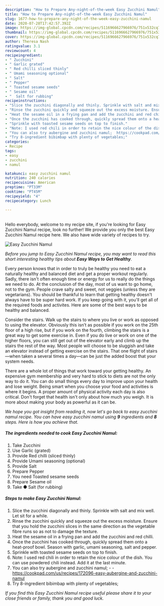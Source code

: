 ```yaml
---
description: "How to Prepare Any-night-of-the-week Easy Zucchini Namul"
title: "How to Prepare Any-night-of-the-week Easy Zucchini Namul"
slug: 1677-how-to-prepare-any-night-of-the-week-easy-zucchini-namul
date: 2020-07-28T17:42:57.392Z
image: https://img-global.cpcdn.com/recipes/5116966627966976/751x532cq70/easy-zucchini-namul-recipe-main-photo.jpg
thumbnail: https://img-global.cpcdn.com/recipes/5116966627966976/751x532cq70/easy-zucchini-namul-recipe-main-photo.jpg
cover: https://img-global.cpcdn.com/recipes/5116966627966976/751x532cq70/easy-zucchini-namul-recipe-main-photo.jpg
author: Theresa Nash
ratingvalue: 3.1
reviewcount: 4
recipeingredient:
- " Zucchini"
- " Garlic grated"
- " Red chilli sliced thinly"
- " Umami seasoning optional"
- " Salt"
- " Pepper"
- " Toasted sesame seeds"
- " Sesame oil"
- "  Salt for rubbing"
recipeinstructions:
- "Slice the zucchini diagonally and thinly. Sprinkle with salt and mix well. Let sit for a while."
- "Rinse the zucchini quickly and squeeze out the excess moisture. Ensure that you hold the zucchini slices in the same direction as the vegetable fibre runs so as not to damage the texture."
- "Heat the sesame oil in a frying pan and add the zucchini and red chilli."
- "Once the zucchini has cooked through, quickly spread them onto a heat-proof bowl. Season with garlic, umami seasoning, salt and pepper."
- "Sprinkle with toasted sesame seeds on top to finish."
- "Note: I used red chili in order to retain the nice colour of the dish. You can use powdered chili instead. Add it at the last minute."
- "You can also try aubergine and zucchini namul;  https://cookpad.com/us/recipes/172096-easy-aubergine-and-zucchini-namul"
- "Try 8-ingredient bibimbap with plenty of vegetables;"
categories:
- Recipe
tags:
- easy
- zucchini
- namul

katakunci: easy zucchini namul 
nutrition: 240 calories
recipecuisine: American
preptime: "PT33M"
cooktime: "PT45M"
recipeyield: "4"
recipecategory: Lunch

---
```

<br>
Hello everybody, welcome to my recipe site, if you're looking for Easy Zucchini Namul recipe, look no further! We provide you only the best Easy Zucchini Namul recipe here. We also have wide variety of recipes to try.
<br>


![Easy Zucchini Namul](https://img-global.cpcdn.com/recipes/5116966627966976/751x532cq70/easy-zucchini-namul-recipe-main-photo.jpg)

<i>Before you jump to Easy Zucchini Namul recipe, you may want to read this short interesting healthy tips about <strong>Easy Ways to Get Healthy</strong>.</i>

Every person knows that in order to truly be healthy you need to eat a naturally healthy and balanced diet and get a proper workout regularly. Sadly, there isn't often enough time or energy for us to really do the things we need to do. At the conclusion of the day, most of us want to go home, not to the gym. People crave salty and sweet, not veggies (unless they are vegetarians). You should be thankful to learn that getting healthy doesn't always have to be super hard work. If you keep going with it, you'll get all of the required foods and activites. Here are some of the best ways to be healthy and balanced.

Consider the stairs. Walk up the stairs to where you live or work as opposed to using the elevator. Obviously this isn’t as possible if you work on the 25th floor of a high rise, but if you work on the fourth, climbing the stairs is a great way to get some exercise in. Even if you do live or work on one of the higher floors, you can still get out of the elevator early and climb up the stairs the rest of the way. Most people will choose to be sluggish and take an elevator instead of getting exercise on the stairs. That one flight of stairs—when taken a several times a day—can be just the added boost that your system needs. 

There are a whole lot of things that work toward your getting healthy. An expensive gym membership and very hard to stick to diets are not the only way to do it. You can do small things every day to improve upon your health and lose weight. Being smart when you choose your food and activities is where it begins. A proper amount of physical activity each day is also critical. Don't forget that health isn't only about how much you weigh. It is more about making your body as powerful as it can be. 


<i>We hope you got insight from reading it, now let's go back to easy zucchini namul recipe. You can have easy zucchini namul using <strong>9</strong> ingredients and <strong>8</strong> steps. Here is how you achieve that.
</i>

##### The ingredients needed to cook Easy Zucchini Namul:

1. Take  Zucchini
1. Use  Garlic (grated)
1. Provide  Red chilli (sliced thinly)
1. Provide  Umami seasoning (optional)
1. Provide  Salt
1. Prepare  Pepper
1. You need  Toasted sesame seeds
1. Prepare  Sesame oil
1. Take  ● Salt (for rubbing)


##### Steps to make Easy Zucchini Namul:

1. Slice the zucchini diagonally and thinly. Sprinkle with salt and mix well. Let sit for a while.
1. Rinse the zucchini quickly and squeeze out the excess moisture. Ensure that you hold the zucchini slices in the same direction as the vegetable fibre runs so as not to damage the texture.
1. Heat the sesame oil in a frying pan and add the zucchini and red chilli.
1. Once the zucchini has cooked through, quickly spread them onto a heat-proof bowl. Season with garlic, umami seasoning, salt and pepper.
1. Sprinkle with toasted sesame seeds on top to finish.
1. Note: I used red chili in order to retain the nice colour of the dish. You can use powdered chili instead. Add it at the last minute.
1. You can also try aubergine and zucchini namul; -  - https://cookpad.com/us/recipes/172096-easy-aubergine-and-zucchini-namul
1. Try 8-ingredient bibimbap with plenty of vegetables;


<i>If you find this Easy Zucchini Namul recipe useful please share it to your close friends or family, thank you and good luck.</i>
